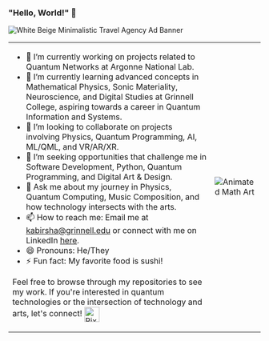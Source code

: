### "Hello, World!" 👋

![White Beige Minimalistic Travel Agency Ad Banner](https://github.com/shabab-kabir/shabab-kabir/assets/126777449/fd783450-d003-442a-a22c-d962b1af4b39)

<table>
<tr>
<td>

- 🔭 I’m currently working on projects related to Quantum Networks at Argonne National Lab.
- 🌱 I’m currently learning advanced concepts in Mathematical Physics, Sonic Materiality, Neuroscience, and Digital Studies at Grinnell College, aspiring towards a career in Quantum Information and Systems.
- 👯 I’m looking to collaborate on projects involving Physics, Quantum Programming, AI, ML/QML, and VR/AR/XR.
- 🤔 I’m seeking opportunities that challenge me in Software Development, Python, Quantum Programming, and Digital Art & Design.
- 💬 Ask me about my journey in Physics, Quantum Computing, Music Composition, and how technology intersects with the arts.
- 📫 How to reach me: Email me at kabirsha@grinnell.edu or connect with me on LinkedIn [here](https://linkedin.com/in/shabab-kabir).
- 😄 Pronouns: He/They 
- ⚡ Fun fact: My favorite food is sushi!

Feel free to browse through my repositories to see my work. If you're interested in quantum technologies or the intersection of technology and arts, let's connect! <img src="https://github.com/shabab-kabir/shabab-kabir/assets/126777449/fb9d797c-c295-41a0-8a2c-5e535bb50fec" alt="Pixel Art of My Face" width="30" height="30" style="vertical-align: middle;">

</td>
<td>
  
<img src="https://github.com/shabab-kabir/shabab-kabir/assets/126777449/2ecc5b2c-a80e-481b-b383-9151902f7800" alt="Animated Math Art" style="max-width:100%;">

</td>
</tr>
</table>
